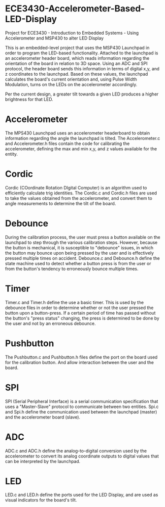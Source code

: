 # ECE3430-Accelerometer-Based-LED-Display
Project for ECE3430 - Introduction to Embedded Systems - Using Accelerometer and MSP430 to alter LED Display 

This is an embedded-level project that uses the MSP430 Launchpad in order to program the LED-based functionality. Attached to the launchpad is an accelerometer header board, which reads information regarding the orientation of the board in relation to 3D space.  Using an ADC and SPI protocol, the header board sends this information in terms of digital x,y, and z coordinates to the launchpad.  Based on these values, the launchpad calculates the board's current orientation and, using Pulse Width Modulation, turns on the LEDs on the accelerometer accordingly.  

Per the current design, a greater tilt towards a given LED produces a higher brightness for that LED.


# Accelerometer
The MPS430 Launchpad uses an accelerometer headerboard to obtain information regarding the angle the launchpad is tilted.  The Accelerometer.c and Accelerometer.h files contain the code for calibrating the accelerometer, defining the max and min x,y, and z values available for the entity.

# Cordic
Cordic (COordinate Rotation DIgital Computer) is an algorithm used to efficiently calculate trig identities.  The Cordic.c and Cordic.h files are used to take the values obtained from the accelerometer, and convert them to angle measurements to determine the tilt of the board.

# Debounce
During the calibration process, the user must press a button available on the launchpad to step through the various calibration steps.  However, because the button is mechanical, it is susceptible to "debounce" issues, in which the button may bounce upon being pressed by the user and is effectively pressed multiple times on accident.  Debounce.c and Debounce.h define the state machine used to detect whether a button press is from the user or from the button's tendency to erroneously bounce multiple times. 

# Timer
Timer.c and Timer.h define the use a basic timer.  This is used by the debounce files in order to determine whether or not the user pressed the button upon a button-press.  If a certain period of time has passed without the button's "press status" changing, the press is determined to be done by the user and not by an erroneous debounce. 

# Pushbutton
The Pushbutton.c and Pushbutton.h files define the port on the board used for the calibration button. And allow interaction between the user and the board.

# SPI
SPI (Serial Peripheral Interface) is a serial communication specification that uses a "Master-Slave" protocol to communicate between two entities.  Spi.c and Spi.h define the communication used between the launchpad (master) and the accelerometer board (slave).

# ADC
ADC.c and ADC.h define the analog-to-digital conversion used by the accelerometer to convert its analog coordinate outputs to digital values that can be interpreted by the launchpad.

# LED
LED.c and LED.h define the ports used for the LED Display, and are used as visual indicators for the board's tilt.


